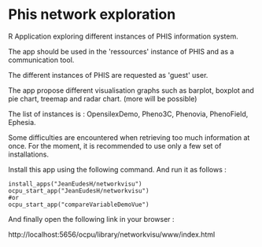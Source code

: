 # Phis network exploration

R Application exploring different instances of PHIS information system.

The app should be used in the 'ressources' instance of PHIS and as a communication tool. 

The different instances of PHIS are requested as 'guest' user.

The app propose different visualisation graphs such as barplot, boxplot and pie chart, treemap and radar chart. (more will be possible)

The list of instances is : OpensilexDemo, Pheno3C, Phenovia, PhenoField, Ephesia.

Some difficulties are encountered when retrieving too much information at once. For the moment, it is recommended to use only a few set of installations.
 
Install this app using the following command. And run it as follows :
```
install_apps("JeanEudesH/networkvisu")
ocpu_start_app("JeanEudesH/networkvisu")
#or
ocpu_start_app("compareVariableDemoVue")
```
And finally open the following link in your browser :

http://localhost:5656/ocpu/library/networkvisu/www/index.html
